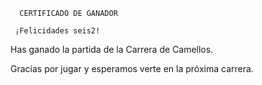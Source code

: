       CERTIFICADO DE GANADOR

     ¡Felicidades seis2!

Has ganado la partida de la Carrera de Camellos.

Gracias por jugar y esperamos verte en la próxima carrera.
